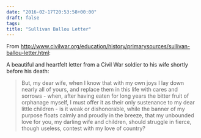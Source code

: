 ```yaml
---
date: "2016-02-17T20:53:58+00:00"
draft: false
tags: 
title: "Sullivan Ballou Letter"
---
```

From http://www.civilwar.org/education/history/primarysources/sullivan-ballou-letter.html:

A beautiful and heartfelt letter from a Civil War soldier to his wife shortly before his death:

>But, my dear wife, when I know that with my own joys I lay down nearly all of yours, and replace them in this life with cares and sorrows - when, after having eaten for long years the bitter fruit of orphanage myself, I must offer it as their only sustenance to my dear little children - is it weak or dishonorable, while the banner of my purpose floats calmly and proudly in the breeze, that my unbounded love for you, my darling wife and children, should struggle in fierce, though useless, contest with my love of country?
